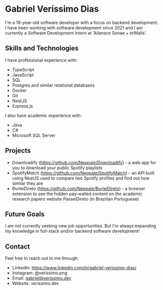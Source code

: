 # Gabriel Veríssimo Dias

I'm a 19-year-old software developer with a focus on backend development. I have been working with software development since 2021 and I am currently a Software Development Intern at 'Aliansce Sonae + brMalls'.

## Skills and Technologies

I have professional experience with:
- TypeScript
- JavaScript
- SQL
- Postgres and similar relational databases
- Docker
- Git
- NestJS
- Express.js

I also have academic experience with:
- Java
- C#
- Microsoft SQL Server

## Projects

- Downloadify (https://github.com/Neppale/Downloadify) - a web app for you to download your public Spotify playlists
- SpotifyMatch (https://github.com/Neppale/SpotifyMatch) - an API built using NestJS used to compare two Spotify profiles and find out how similar they are
- BurleiDireto (https://github.com/Neppale/BurleiDireto) - a browser extension to see the hidden pay-walled content on the academic research papers website PasseiDireto (in Brazilian Portuguese)

## Future Goals

I am not currently seeking new job opportunities. 
But I'm always expanding my knowledge in full-stack and/or backend software development!

## Contact

Feel free to reach out to me through:
- LinkedIn: https://www.linkedin.com/in/gabriel-verissimo-dias/
- Instagram: @verissimo.png
- Email: gabriel@verissimo.dev
- Website: verissimo.dev
